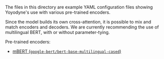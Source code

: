 The files in this directory are example YAML configuration files showing
Yoyodyne's use with various pre-trained encoders.

Since the model builds its own cross-attention, it is possible to mix and match
encoders and decoders. We are currently recommending the use of multilingual BERT, with or without parameter-tying.

Pre-trained encoders:

-   [mBERT
    (`google-bert/bert-base-multilingual-cased`)](https://huggingface.co/google-bert/bert-base-multilingual-cased)
